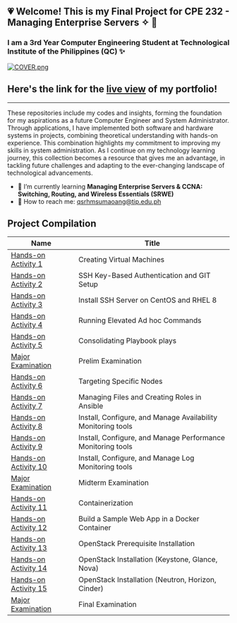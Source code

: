 ## 💗 Welcome! This is my Final Project for CPE 232 - Managing Enterprise Servers ✧ 🫧
### I am a **3rd Year Computer Engineering Student** at Technological Institute of the Philippines (QC) ✨

[![COVER.png](https://i.postimg.cc/WpkKdVNH/COVER.png)](https://postimg.cc/bdqL5K2x)

## Here's the link for the [live view](https://srhmshan.github.io) of my portfolio!
________________________________________________________________________________________

These repositories include my codes and insights, forming the foundation for my aspirations as a future Computer Engineer and System Administrator. Through applications, I have implemented both software and hardware systems in projects, combining theoretical understanding with hands-on experience. This combination highlights my commitment to improving my skills in system administration. As I continue on my technology learning journey, this collection becomes a resource that gives me an advantage, in tackling future challenges and adapting to the ever-changing landscape of technological advancements.


- 🧁 I’m currently learning **Managing Enterprise Servers & CCNA: Switching, Routing, and Wireless Essentials (SRWE)** 
- 💌 How to reach me: qsrhmsumaoang@tip.edu.ph


## Project Compilation

| Name         | Title      |
| ------------ | ---------- |
| [Hands-on Activity 1](https://github.com/srhmshan/Hands-on-Activity-1.git)   | Creating Virtual Machines   |
| [Hands-on Activity 2](https://github.com/srhmshan/Hands-on-Activity-2.git)   | SSH Key-Based Authentication and GIT Setup  |
| [Hands-on Activity 3](https://github.com/srhmshan/Hands-on-Activity-3.git)   | Install SSH Server on CentOS and RHEL 8    |
| [Hands-on Activity 4](https://github.com/srhmshan/Hands-on-Activity-4.git)   | Running Elevated Ad hoc Commands    |
| [Hands-on Activity 5](https://github.com/srhmshan/Hands-on-Activity-5.git)   | Consolidating Playbook plays    |
| [Major Examination](https://github.com/srhmshan/Sumaoang_PrelimExam)   | Prelim Examination    |
| [Hands-on Activity 6](https://github.com/srhmshan/Hands-on-Activity-6.git)   | Targeting Specific Nodes    |
| [Hands-on Activity 7](https://github.com/srhmshan/Hands-on-Activity-7.git)   | Managing Files and Creating Roles in Ansible    |
| [Hands-on Activity 8](https://github.com/srhmshan/Hands-on-Activity-8.git)   | Install, Configure, and Manage Availability Monitoring tools   |
| [Hands-on Activity 9](https://github.com/srhmshan/Hands-on-Activity-9.git)   | Install, Configure, and Manage Performance Monitoring tools    |
| [Hands-on Activity 10](https://github.com/srhmshan/Hands-on-Activity-10.git)   | Install, Configure, and Manage Log Monitoring tools    |
| [Major Examination](https://github.com/srhmshan/CPE_MIDEXAM_SUMAOANG)  | Midterm Examination    |
| [Hands-on Activity 11](https://github.com/srhmshan/Hands-on-Activity-11.git)   | Containerization    |
| [Hands-on Activity 12](https://github.com/srhmshan/Hands-on-Activity-12.git)  | Build a Sample Web App in a Docker Container    |
| [Hands-on Activity 13](https://github.com/srhmshan/Hands-on-Activity-13.git)   | OpenStack Prerequisite Installation    |
| [Hands-on Activity 14](https://github.com/srhmshan/Hands-on-Activity-14.git)   | OpenStack Installation (Keystone, Glance, Nova)    |
| [Hands-on Activity 15](https://github.com/srhmshan/Hands-on-Activity-15.git)   | OpenStack Installation (Neutron, Horizon, Cinder)    |
| [Major Examination]()   | Final Examination    |
